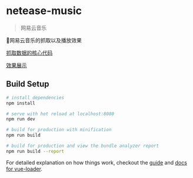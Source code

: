 # netease-music

> 网易云音乐

网易云音乐的抓取以及播放效果

[抓取数据的核心代码](http://lixuanqi.com/articles/142)

[效果展示](http://penkuoer.com/netease-music/dist/#/)


## Build Setup

``` bash
# install dependencies
npm install

# serve with hot reload at localhost:8080
npm run dev

# build for production with minification
npm run build

# build for production and view the bundle analyzer report
npm run build --report
```

For detailed explanation on how things work, checkout the [guide](http://vuejs-templates.github.io/webpack/) and [docs for vue-loader](http://vuejs.github.io/vue-loader).
